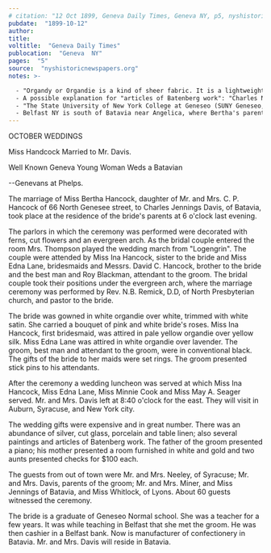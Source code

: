 ```yaml
---
# citation: "12 Oct 1899, Geneva Daily Times, Geneva NY, p5, nyshistoricnewspapers.org."
pubdate:  "1899-10-12"
author: 
title: 
voltitle:  "Geneva Daily Times"
publocation:  "Geneva  NY"
pages:  "5"
source:  "nyshistoricnewspapers.org"
notes: >-

  - "Organdy or Organdie is a kind of sheer fabric. It is a lightweight balanced plain weave cotton with features of sheerness and crispness. ...Organdy was used for bridal dresses, ladies party dresses, and blouses. Organdy was a useful material as a Casement cloth, sheers, and lining etc. In the old days (late 19th and 20th century), young girls used to wear dresses made of organdy. Because the material had a wrinkling tendency due to stiffened properties, handkerchiefs and child clothing were not chosen." ([Organdy](https://en.wikipedia.org/wiki/Organdy), Wikipedia.org.) 
  - A possible explanation for "articles of Batenberg work": "Charles Nevin wrote in The Independent: “Battenberg cake is exemplarily British. The first cake was baked in 1884 to celebrate Prince Louis of Battenberg marrying Princess Victoria, Queen Victoria’s granddaughter and Prince Philip’s grandmother.” ...Battenberg or Battenburg (with either 'cake' or 'square' added on the end) is a light sponge cake with different sections held together with jam. The cake is covered in marzipan and, when cut in cross section, displays a distinctive two-by-two check pattern alternately coloured pink and yellow. The large chequered patterns on emergency vehicles in the UK are officially referred to as Battenburg markings because of their resemblance to the cake." [Battenberg cake](https://en.wikipedia.org/wiki/Battenberg_cake), Wikipedia.org.) 
  - "The State University of New York College at Geneseo (SUNY Geneseo, Geneseo State College or, colloquially, "Geneseo"), is a public liberal arts college in Geneseo, New York. It is part of the State University of New York (SUNY) system. The college was founded in 1867 as the Geneseo Normal School before it became a state liberal arts college in 1948." ([Wikipedia](https://en.wikipedia.org/wiki/State_University_of_New_York_at_Geneseo), Wikipedia.org.) 
  - Belfast NY is south of Batavia near Angelica, where Bertha's parents had lived previously.
---
```

OCTOBER WEDDINGS

Miss Handcock Married to Mr. Davis.

Well Known Geneva Young Woman Weds a Batavian

--Genevans at Phelps.

The marriage of Miss Bertha Hancock, daughter of Mr. and Mrs. C. P. Hancock of 66 North Genesee street, to Charles Jennings Davis, of Batavia, took place at the residence of the bride's parents at 6 o'clock last evening.

The parlors in which the ceremony was performed were decorated with ferns, cut flowers and an evergreen arch. As the bridal couple entered the room Mrs. Thompson played the wedding march from "Logengrin". The couple were attended by Miss Ina Hancock, sister to the bride and Miss Edna Lane, bridesmaids and Messrs. David C. Hancock, brother to the bride and the best man and Roy Blackman, attendant to the groom. The bridal couple took their positions under the evergreen arch, where the marriage ceremony was performed by Rev. N.B. Remick, D.D, of North Presbyterian church, and pastor to the bride.

The bride was gowned in white organdie over white, trimmed with white satin. She carried a bouquet of pink and white bride's roses. Miss Ina Hancock, first bridesmaid, was attired in pale yellow organdie over yellow silk. Miss Edna Lane was attired in white organdie over lavender. The groom, best man and attendant to the groom, were in conventional black. The gifts of the bride to her maids were set rings. The groom presented stick pins to his attendants.

After the ceremony a wedding luncheon was served at which Miss Ina Hancock, Miss Edna Lane, Miss Minnie Cook and Miss May A. Seager served. Mr. and Mrs. Davis left at 8:40 o'clock for the east. They will visit in Auburn, Syracuse, and New York city.

The wedding gifts were expensive and in great number. There was an abundance of silver, cut glass, porcelain and table linen; also several paintings and articles of Batenberg work. The father of the groom presented a piano; his mother presented a room furnished in white and gold and two aunts presented checks for $100 each.

The guests from out of town were Mr. and Mrs. Neeley, of Syracuse; Mr. and Mrs. Davis, parents of the groom; Mr. and Mrs. Miner, and Miss Jennings of Batavia, and Miss Whitlock, of Lyons. About 60 guests witnessed the ceremony.

The bride is a graduate of Geneseo Normal school. She was a teacher for a few years. It was while teaching in Belfast that she met the groom. He was then cashier in a Belfast bank. Now is manufacturer of confectionery in Batavia. Mr. and Mrs. Davis will reside in Batavia. 


